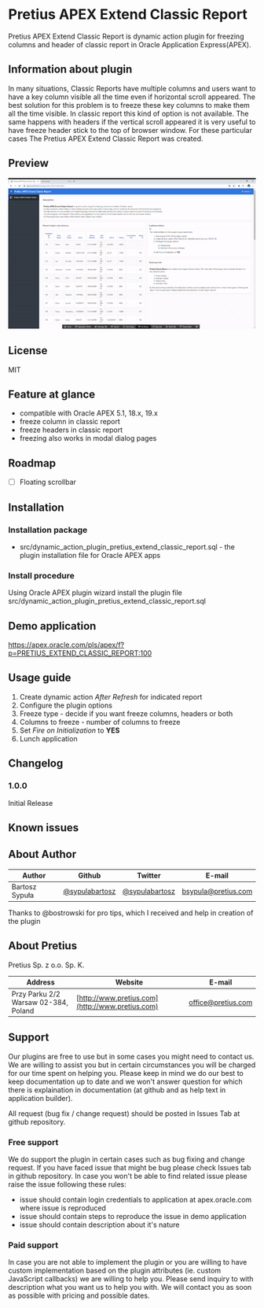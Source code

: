 # Pretius APEX Extend Classic Report

Pretius APEX Extend Classic Report is dynamic action plugin for freezing columns and header of classic report in Oracle Application Express(APEX).

## Information about plugin

In many situations, Classic Reports have multiple columns and users want to have a key column visible all the time even if horizontal scroll appeared. The best solution for this problem is to freeze these key columns to make them all the time visible. In classic report this kind of option is not available. The same happens with headers if the vertical scroll appeared it is very useful to have freeze header stick to the top of browser window. For these particular cases The Pretius APEX Extend Classic Report was created.

## Preview

![Preview gif](images/pretius_apex_extend_classic_report_gif.gif)


## License

MIT

## Feature at glance
* compatible with Oracle APEX 5.1, 18.x, 19.x
* freeze column in classic report
* freeze headers in classic report
* freezing also works in modal dialog pages

## Roadmap
* [ ] Floating scrollbar

## Installation

### Installation package
*  src/dynamic_action_plugin_pretius_extend_classic_report.sql - the plugin installation file for Oracle APEX apps
### Install procedure
Using Oracle APEX plugin wizard install the plugin file src/dynamic_action_plugin_pretius_extend_classic_report.sql

## Demo application

https://apex.oracle.com/pls/apex/f?p=PRETIUS_EXTEND_CLASSIC_REPORT:100

## Usage guide

1. Create dynamic action _After Refresh_ for indicated report 
1. Configure the plugin options
  1. Freeze type - decide if you want freeze columns, headers or both
  1. Columns to freeze - number of columns to freeze
1. Set _Fire on Initialization_ to __YES__
1. Lunch application

## Changelog

### 1.0.0 
Initial Release

## Known issues

 
## About Author
Author | Github | Twitter | E-mail
-------|-------|---------|-------
Bartosz Sypuła | [@sypulabartosz](https://github.com/sypulabartosz) | [@sypulabartosz](https://twitter.com/sypulabartosz) | bsypula@pretius.com

Thanks to @bostrowski for pro tips, which I received and help in creation of the plugin
## About Pretius
Pretius Sp. z o.o. Sp. K.

Address | Website | E-mail
--------|---------|-------
Przy Parku 2/2 Warsaw 02-384, Poland | [http://www.pretius.com](http://www.pretius.com) | [office@pretius.com](mailto:office@pretius.com)

## Support
Our plugins are free to use but in some cases you might need to contact us. We are willing to assist you but in certain circumstances you will be charged for our time spent on helping you. Please keep in mind we do our best to keep documentation up to date and we won't answer question for which there is explaination in documentation (at github and as help text in application builder).

All request (bug fix / change request) should be posted in Issues Tab at github repository.

### Free support
We do support the plugin in certain cases such as bug fixing and change request. If you have faced issue that might be bug please check Issues tab in github repository. In case you won't be able to find related issue please raise the issue following these rules:

* issue should contain login credentials to application at apex.oracle.com where issue is reproduced
* issue should contain steps to reproduce the issue in demo application
* issue should contain description about it's nature

### Paid support
In case you are not able to implement the plugin or you are willing to have custom implementation based on the plugin attributes (ie. custom JavaScript callbacks) we are willing to help you. Please send inquiry to <email> with description what you want us to help you with. We will contact you as soon as possible with pricing and possible dates.
